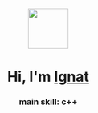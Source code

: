 <h1 align="center">
<img src="https://media.tenor.com/cF2sVHn47IEAAAAi/lava-abstract-art.gif" width = "80" height = "80"/></h1>
<h1 align="center">Hi, I'm <a href="https://github.com/ignatkuzyakov" target="_blank">Ignat</a> 

<h3 align="center">main skill: c++</h3>

